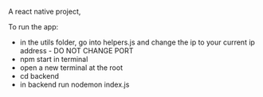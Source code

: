 A react native project, 

To run the app: 

- in the utils folder, go into helpers.js and change the ip to your current ip address - DO NOT CHANGE PORT
- npm start in terminal 
- open a new terminal at the root 
- cd backend
- in backend run nodemon index.js


